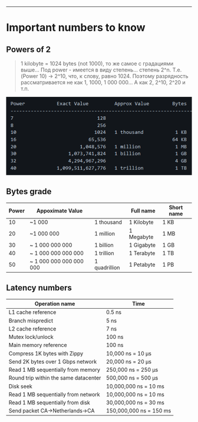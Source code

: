 --- 

# Important numbers to know

## Powers of 2

> 1 kilobyte = 1024 bytes (not 1000), то же самое с градациями выше… 
> Под power - имеется в виду степень… степень 2^n. Т.е. (Power 10) → 2^10, что, к слову, равно 1024. 
> Поэтому разрядность рассматривается не как 1, 1000, 1 000 000… А как 2, 2^10, 2^20 и т.п.

![image.png](image-storage/image.png)

## Bytes grade

| Power | Appoximate Value        |               | Full name  | Short name |
| ----- | ----------------------- | ------------- | ---------- | ---------- |
| 10    | ~1 000                  | 1 thousand    | 1 Kilobyte | 1 KB       |
| 20    | ~1 000 000              | 1 million     | 1 Megabyte | 1 MB       |
| 30    | ~ 1 000 000 000         | 1 billion     | 1 Gigabyte | 1 GB       |
| 40    | ~ 1 000 000 000 000     | 1 trillion    | 1 Terabyte | 1 TB       |
| 50    | ~ 1 000 000 000 000 000 | 1 quadrillion | 1 Petabyte | 1 PB       |

## Latency numbers

| Operation name                        | Time                    |
| ------------------------------------- | ----------------------- |
| L1 cache reference                    | 0.5 ns                  |
| Branch mispredict                     | 5 ns                    |
| L2 cache reference                    | 7 ns                    |
| Mutex lock/unlock                     | 100 ns                  |
| Main memory reference                 | 100 ns                  |
| Compress 1K bytes with Zippy          | 10,000 ns = 10 µs       |
| Send 2K bytes over 1 Gbps network     | 20,000 ns = 20 µs       |
| Read 1 MB sequentially from memory    | 250,000 ns = 250 µs     |
| Round trip within the same datacenter | 500,000 ns = 500 µs     |
| Disk seek                             | 10,000,000 ns = 10 ms   |
| Read 1 MB sequentially from network   | 10,000,000 ns = 10 ms   |
| Read 1 MB sequentially from disk      | 30,000,000 ns = 30 ms   |
| Send packet CA->Netherlands->CA       | 150,000,000 ns = 150 ms |
